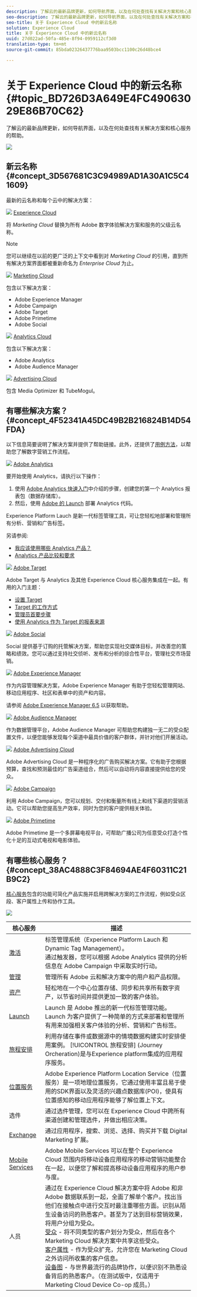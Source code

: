 ```yaml
---
description: 了解云的最新品牌更新，如何导航界面，以及在何处查找有关解决方案和核心服务的帮助。
seo-description: 了解云的最新品牌更新，如何导航界面，以及在何处查找有关解决方案和核心服务的帮助。
seo-title: 关于 Experience Cloud 中的新云名称
solution: Experience Cloud
title: 关于 Experience Cloud 中的新云名称
uuid: 27d022ad-50fa-485e-8f94-0959112cf3d0
translation-type: tm+mt
source-git-commit: 85bda02326437776baa9503bcc1100c26d48bce4

---
```



# 关于 Experience Cloud 中的新云名称 {#topic_BD726D3A649E4FC49063029E86B70C62}

了解云的最新品牌更新，如何导航界面，以及在何处查找有关解决方案和核心服务的帮助。

![](assets/cloud-pulldown.png)

## 新云名称 {#concept_3D567681C3C94989AD1A30A1C5C41609}

最新的云名称和每个云中的解决方案：

![](assets/experience_cloud_appicon_32.png) [Experience Cloud](https://www.adobe.com/experience-cloud.html?promoid=FZPQZ2HS&mv=other)

将 *Marketing Cloud* 替换为所有 Adobe 数字体验解决方案和服务的父级云名称。

>[!NOTE]
>
>您可以继续在以前的更广泛的上下文中看到对 *Marketing Cloud* 的引用，直到所有解决方案界面都被重新命名为 *Enterprise Cloud* 为止。

![](assets/marketingcloud_32.png) [Marketing Cloud](https://www.adobe.com/marketing-cloud.html)

包含以下解决方案：

* Adobe Experience Manager
* Adobe Campaign
* Adobe Target
* Adobe Primetime
* Adobe Social

![](assets/analyticscloud_appicon_32.png) [Analytics Cloud](https://www.adobe.com/data-analytics-cloud.html)

包含以下解决方案：

* Adobe Analytics
* Adobe Audience Manager

![](assets/advertisingcloud_appicon_32.png) [Advertising Cloud](https://www.adobe.com/advertising-cloud.html)

包含 Media Optimizer 和 TubeMogul。

## 有哪些解决方案？ {#concept_4F52341A45DC49B2B216824B14D54FDA}

以下信息简要说明了解决方案并提供了帮助链接。此外，还提供了[用例方法](https://helpx.adobe.com/marketing-cloud/how-to/use-cases.html)，以帮助您了解数字营销工作流程。

![](assets/mc_analytics_32.png) [Adobe Analytics](https://docs.adobe.com/content/help/en/analytics/landing/home.html)

要开始使用 Analytics，请执行以下操作：

1. 使用 [Adobe Analytics 快速入门](https://docs.adobe.com/content/help/en/analytics/analyze/analysis-workspace/home.html)中介绍的步骤，创建您的第一个 Analytics 报表包（数据存储库）。
1. 然后，使用 [Adobe 的 Launch](https://docs.adobe.com/content/help/en/launch/using/intro/get-started/quick-start.html) 部署 Analytics 代码。

Experience Platform Lauch 是新一代标签管理工具，可让您轻松地部署和管理所有分析、营销和广告标签。

另请参阅:

* [我应该使用哪些 Analytics 产品？](https://docs.adobe.com/content/help/en/analytics/admin/admin-overview/which-analytics-tool.html)
* [Analytics 产品比较和要求](https://docs.adobe.com/content/help/en/analytics/admin/admin-overview/analytics-product-comparison.html)

![](assets/mc_target_32.png) [Adobe Target](https://docs.adobe.com/content/help/en/target/using/target-home.html)

Adobe Target 与 Analytics 及其他 Experience Cloud 核心服务集成在一起。有用的入门主题：

* [设置 Target](https://docs.adobe.com/content/help/en/target/using/administer/administrating-target.html)
* [Target 的工作方式](https://docs.adobe.com/content/help/en/target/using/introduction/how-target-works.html)
* [管理员首要步骤](https://docs.adobe.com/content/help/en/target/using/administer/start-target.html)
* [使用 Analytics 作为 Target 的报表来源](https://docs.adobe.com/content/help/en/target/using/integrate/a4t/a4t.html)

![](assets/mc_social_32.png) [Adobe Social](https://docs.adobe.com/content/help/en/social/using/home.html)

Social 提供基于订购的托管解决方案，帮助您实现社交媒体目标，并改善您的策略和绩效。您可以通过支持社交侦听、发布和分析的综合性平台，管理社交市场营销。

![](assets/mc_experiencemanager_32.png) [Adobe Experience Manager](https://helpx.adobe.com/support/experience-manager/6-5.html)

作为内容管理解决方案，Adobe Experience Manager 有助于您轻松管理网站、移动应用程序、社区和表单中的资产和内容。

请参阅 [Adobe Experience Manager 6.5](https://helpx.adobe.com/support/experience-manager/6-5.html) 以获取帮助。

![](assets/mc_audiencemanager_32.png) [Adobe Audience Manager](https://docs.adobe.com/content/help/en/audience-manager/user-guide/aam-home.html)

作为数据管理平台，Adobe Audience Manager 可帮助您构建独一无二的受众配置文件，以便您能够发现每个渠道中最具价值的客户群体，并针对他们开展活动。

![](assets/mc_optimize_32.png) [Adobe Advertising Cloud](https://docs.adobe.com/content/help/en/release-notes/experience-cloud/current.html#adcloud)

Adobe Advertising Cloud 是一种程序化的广告购买解决方案。它有助于您根据预算，查找和预测最佳的广告渠道组合，然后可以自动将内容直接提供给您的受众。

![](assets/mc_campaign_32.png) [Adobe Campaign](https://docs.adobe.com/content/help/en/campaign-standard/using/getting-started/about-adobe-campaign/campaign-orchestration.html)

利用 Adobe Campaign，您可以规划、交付和衡量所有线上和线下渠道的营销活动。它可以帮助您提高生产效率，同时为您的客户提供相关体验。

![](assets/primetime_app_32.png) [Adobe Primetime](https://help.adobe.com/en_US/primetime/)

Adobe Primetime 是一个多屏幕电视平台，可帮助广播公司为任意受众打造个性化十足的互动式电视和电影体验。

## 有哪些核心服务？ {#concept_38AC4888C3F84694AE4F60311C21B9C2}

[核心服务](core-services/core-services.md#concept_07ED1D5C64234E77976E6D572E78FB9C)包含的功能可简化产品实施并启用跨解决方案的工作流程，例如受众区段、客户属性上传和协作工具。

![](assets/core-services.png)

| 核心服务 | 描述 |
|--- |--- |
| [激活](activation/activation.md) | 标签管理系统（Experience Platform Lauch 和 Dynamic Tag Management）。<br>通过触发器，您可以根据 Adobe Analytics 提供的分析信息在 Adobe Campaign 中采取实时行动。 |
| [管理](admin-getting-started/admin-getting-started.md) | 管理所有 Adobe 云和解决方案中的用户和产品权限。 |
| [资产](experience-cloud-assets/experience-cloud-assets.md) | 轻松地在一个中心位置存储、同步和共享所有数字资产，以节省时间并提供更加一致的客户体验。 |
| [Launch](https://docs.adobe.com/content/help/en/launch/using/overview.html) | Launch 是 Adobe 推出的新一代标签管理功能。Launch 为客户提供了一种简单的方式来部署和管理所有用来加强相关客户体验的分析、营销和广告标签。 |
| [旅程安排](https://docs.adobe.com/content/help/en/journeys/using/journey-orchestration-home.html) | 利用存储在事件或数据源中的情境数据构建实时安排使用案例。 [!UICONTROL 旅程安排] (Journey Orcheration)是与Experience platform集成的应用程序服务。 |
| [位置服务](https://docs.adobe.com/content/help/en/places/using/home.html) | Adobe Experience Platform Location Service（位置服务）是一项地理位置服务，它通过使用丰富且易于使用的SDK界面以及灵活的兴趣点数据库(POI)，使具有位置感知的移动应用程序能够了解位置上下文。 |
| 选件 | 通过选件管理，您可以在 Experience Cloud 中跨所有渠道创建和管理选件，并做出相应决策。 |
| [Exchange](exchange.md) | 通过应用程序，搜索、浏览、选择、购买并下载 Digital Marketing 扩展。 |
| [Mobile Services](https://docs.adobe.com/content/help/en/mobile-services/using/home.html) | Adobe Mobile Services 可以在整个 Experience Cloud 范围内将移动设备应用程序的移动营销功能整合在一起，以便您了解和提高移动设备应用程序的用户参与度。 |
| 人员 | 通过在 Experience Cloud 解决方案中将 Adobe 和非 Adobe 数据联系到一起，全面了解单个客户。找出当他们在接触点中进行交互时最注重哪些方面。识别从陌生设备访问的熟悉客户。甚至为了达到目标营销效果，将用户分组为受众。<br>[受众](audience-library/audience-library.md) - 将不同类型的客户划分为受众，然后在各个 Marketing Cloud 解决方案中共享这些受众。<br>[客户属性](attributes/attributes.md) - 作为受众扩充，允许您在 Marketing Cloud 之外访问所收集的客户信息。<br>[设备图](https://landing.adobe.com/en/na/events/summit/275658-summit-co-op.html) - 与世界最流行的品牌协作，以便识别不熟悉设备背后的熟悉客户。（在测试版中，仅适用于 Marketing Cloud Device Co-op 成员。） |

